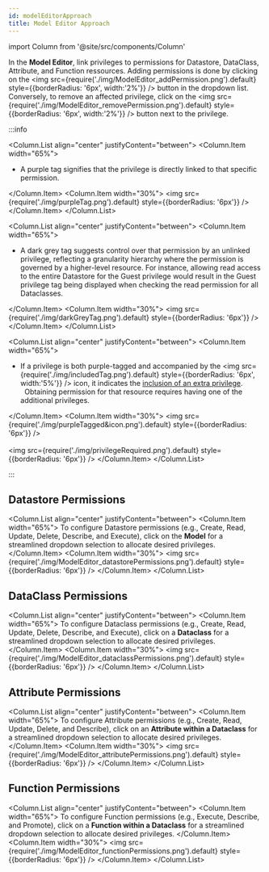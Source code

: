 ```yaml
---
id: modelEditorApproach
title: Model Editor Approach
---
```


import Column from '@site/src/components/Column'   

In the **Model Editor**, link privileges to permissions for Datastore, DataClass, Attribute, and Function ressources. Adding permissions is done by clicking on the <img src={require('./img/ModelEditor_addPermission.png').default} style={{borderRadius: '6px', width:'2%'}} /> button in the dropdown list. Conversely, to remove an affected privilege, click on the <img src={require('./img/ModelEditor_removePermission.png').default} style={{borderRadius: '6px', width:'2%'}} /> button next to the privilege.

:::info

<Column.List align="center" justifyContent="between">
    <Column.Item width="65%">
        <ul>
            <li>A purple tag signifies that the privilege is directly linked to that specific permission.</li>
        </ul>
    </Column.Item>
    <Column.Item width="30%">
        <img src={require('./img/purpleTag.png').default} style={{borderRadius: '6px'}} />
    </Column.Item>
</Column.List>

<Column.List align="center" justifyContent="between">
    <Column.Item width="65%">
        <ul>
            <li>A dark grey tag suggests control over that permission by an unlinked privilege, reflecting a granularity hierarchy where the permission is governed by a higher-level resource. For instance, allowing read access to the entire Datastore for the Guest privilege would result in the Guest privilege tag being displayed when checking the read permission for all Dataclasses.</li>
        </ul>
    </Column.Item>
    <Column.Item width="30%">
        <img src={require('./img/darkGreyTag.png').default} style={{borderRadius: '6px'}} />
    </Column.Item>
</Column.List>

<Column.List align="center" justifyContent="between">
    <Column.Item width="65%">
        <ul>
            <li>If a privilege is both purple-tagged and accompanied by the <img src={require('./img/includedTag.png').default} style={{borderRadius: '6px', width:'5%'}} /> icon, it indicates the <a href="includingPrivileges">inclusion of an extra privilege</a>.</li> &nbsp;
            Obtaining permission for that resource requires having one of the additional privileges.
        </ul>
    </Column.Item>
    <Column.Item width="30%">
        <img src={require('./img/purpleTagged&icon.png').default} style={{borderRadius: '6px'}} />
        <br/><br/>
        <img src={require('./img/privilegeRequired.png').default} style={{borderRadius: '6px'}} />
    </Column.Item>
</Column.List>

:::


## Datastore Permissions

<Column.List align="center" justifyContent="between">
    <Column.Item width="65%">
        To configure Datastore permissions (e.g., Create, Read, Update, Delete, Describe, and Execute), click on the <strong>Model</strong> for a streamlined dropdown selection to allocate desired privileges.
    </Column.Item>
    <Column.Item width="30%">
        <img src={require('./img/ModelEditor_datastorePermissions.png').default} style={{borderRadius: '6px'}} />
    </Column.Item>
</Column.List>


## DataClass Permissions

<Column.List align="center" justifyContent="between">
    <Column.Item width="65%">
        To configure Dataclass permissions (e.g., Create, Read, Update, Delete, Describe, and Execute), click on a <strong>Dataclass</strong> for a streamlined dropdown selection to allocate desired privileges.
    </Column.Item>
    <Column.Item width="30%">
        <img src={require('./img/ModelEditor_dataclassPermissions.png').default} style={{borderRadius: '6px'}} />
    </Column.Item>
</Column.List>


## Attribute Permissions

<Column.List align="center" justifyContent="between">
    <Column.Item width="65%">
        To configure Attribute permissions (e.g., Create, Read, Update, Delete, and Describe), click on an <strong>Attribute within a Dataclass</strong> for a streamlined dropdown selection to allocate desired privileges.
    </Column.Item>
    <Column.Item width="30%">
        <img src={require('./img/ModelEditor_attributePermissions.png').default} style={{borderRadius: '6px'}} />
    </Column.Item>
</Column.List>


## Function Permissions

<Column.List align="center" justifyContent="between">
    <Column.Item width="65%">
        To configure Function permissions (e.g., Execute, Describe, and Promote), click on a <strong>Function within a Dataclass</strong> for a streamlined dropdown selection to allocate desired privileges.
    </Column.Item>
    <Column.Item width="30%">
        <img src={require('./img/ModelEditor_functionPermissions.png').default} style={{borderRadius: '6px'}} />
    </Column.Item>
</Column.List>